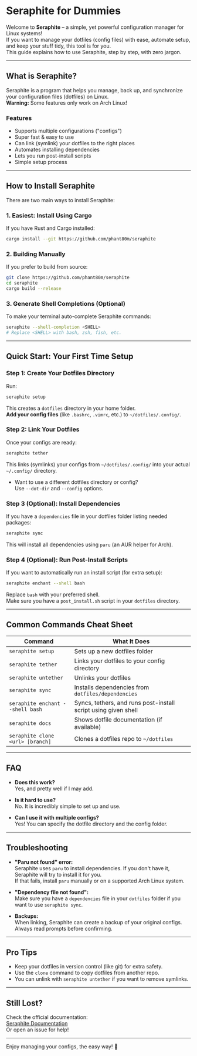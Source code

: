 # Seraphite for Dummies

Welcome to **Seraphite** – a simple, yet powerful configuration manager for Linux systems!  
If you want to manage your dotfiles (config files) with ease, automate setup, and keep your stuff tidy, this tool is for you.  
This guide explains how to use Seraphite, step by step, with zero jargon.

---

## What is Seraphite?

Seraphite is a program that helps you manage, back up, and synchronize your configuration files (dotfiles) on Linux.  
**Warning:** Some features only work on Arch Linux!

### Features

- Supports multiple configurations ("configs")
- Super fast & easy to use
- Can link (symlink) your dotfiles to the right places
- Automates installing dependencies
- Lets you run post-install scripts
- Simple setup process

---

## How to Install Seraphite

There are two main ways to install Seraphite:

### 1. Easiest: Install Using Cargo

If you have Rust and Cargo installed:

```bash
cargo install --git https://github.com/phant80m/seraphite
```

### 2. Building Manually

If you prefer to build from source:

```bash
git clone https://github.com/phant80m/seraphite
cd seraphite
cargo build --release
```

### 3. Generate Shell Completions (Optional)

To make your terminal auto-complete Seraphite commands:

```bash
seraphite --shell-completion <SHELL>
# Replace <SHELL> with bash, zsh, fish, etc.
```

---

## Quick Start: Your First Time Setup

### Step 1: Create Your Dotfiles Directory

Run:

```bash
seraphite setup
```

This creates a `dotfiles` directory in your home folder.  
**Add your config files** (like `.bashrc`, `.vimrc`, etc.) to `~/dotfiles/.config/`.

### Step 2: Link Your Dotfiles

Once your configs are ready:

```bash
seraphite tether
```

This links (symlinks) your configs from `~/dotfiles/.config/` into your actual `~/.config/` directory.

- Want to use a different dotfiles directory or config?  
  Use `--dot-dir` and `--config` options.

### Step 3 (Optional): Install Dependencies

If you have a `dependencies` file in your dotfiles folder listing needed packages:

```bash
seraphite sync
```

This will install all dependencies using `paru` (an AUR helper for Arch).

### Step 4 (Optional): Run Post-Install Scripts

If you want to automatically run an install script (for extra setup):

```bash
seraphite enchant --shell bash
```

Replace `bash` with your preferred shell.  
Make sure you have a `post_install.sh` script in your `dotfiles` directory.

---

## Common Commands Cheat Sheet

| Command                            | What It Does                                                     |
|-------------------------------------|------------------------------------------------------------------|
| `seraphite setup`                   | Sets up a new dotfiles folder                                    |
| `seraphite tether`                  | Links your dotfiles to your config directory                     |
| `seraphite untether`                | Unlinks your dotfiles                                            |
| `seraphite sync`                    | Installs dependencies from `dotfiles/dependencies`               |
| `seraphite enchant --shell bash`    | Syncs, tethers, and runs post-install script using given shell   |
| `seraphite docs`                    | Shows dotfile documentation (if available)                       |
| `seraphite clone <url> [branch]`    | Clones a dotfiles repo to `~/dotfiles`                           |

---

## FAQ

- **Does this work?**  
  Yes, and pretty well if I may add.

- **Is it hard to use?**  
  No. It is incredibly simple to set up and use.

- **Can I use it with multiple configs?**  
  Yes! You can specify the dotfile directory and the config folder.

---

## Troubleshooting

- **"Paru not found" error:**  
  Seraphite uses `paru` to install dependencies. If you don't have it, Seraphite will try to install it for you.  
  If that fails, install `paru` manually or on a supported Arch Linux system.

- **"Dependency file not found":**  
  Make sure you have a `dependencies` file in your `dotfiles` folder if you want to use `seraphite sync`.

- **Backups:**  
  When linking, Seraphite can create a backup of your original configs. Always read prompts before confirming.

---

## Pro Tips

- Keep your dotfiles in version control (like git) for extra safety.
- Use the `clone` command to copy dotfiles from another repo.
- You can unlink with `seraphite untether` if you want to remove symlinks.

---

## Still Lost?

Check the official documentation:  
[Seraphite Documentation](https://github.com/phant80m/Seraphite/blob/master/README.md)  
Or open an issue for help!

---

Enjoy managing your configs, the easy way! 🚀
